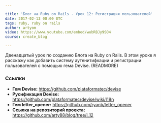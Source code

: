 ```yaml
---

title: 'Блог на Ruby on Rails - Урок 12: Регистрация пользователей'
date: 2017-02-13 00:00 UTC
tags: ruby, ruby on rails
author: artyom
video: https://www.youtube.com/embed/wubRBJy9SO4
course: create_blog

---
```


Двенадцатый урок по созданию Блога на Ruby on Rails. В этом уроке я расскажу как добавить систему аутенитифкации и регистрации пользователей с помощью гема Devise.
(READMORE)

### Ссылки

  * **Гем Devise:** https://github.com/plataformatec/devise
  * **Русификация Devise:** https://github.com/plataformatec/devise/wiki/I18n
  * **Гем letter_opener:** https://github.com/ryanb/letter_opener
  * **Ссылка на репозиторий проекта:** https://github.com/arty88/blog/tree/l_12


